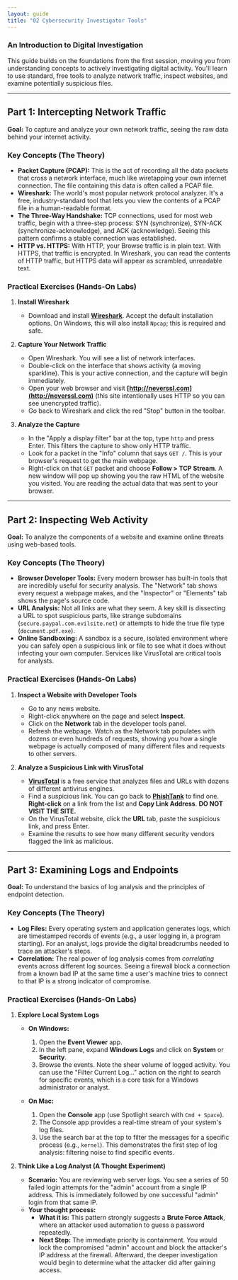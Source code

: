 ```yaml
---
layout: guide
title: "02 Cybersecurity Investigator Tools"
---
```


### An Introduction to Digital Investigation

This guide builds on the foundations from the first session, moving you from understanding concepts to actively investigating digital activity. You'll learn to use standard, free tools to analyze network traffic, inspect websites, and examine potentially suspicious files.

---

## Part 1: Intercepting Network Traffic

**Goal:** To capture and analyze your own network traffic, seeing the raw data behind your internet activity.

### Key Concepts (The Theory)

- **Packet Capture (PCAP):** This is the act of recording all the data packets that cross a network interface, much like wiretapping your own internet connection. The file containing this data is often called a PCAP file.
- **Wireshark:** The world's most popular network protocol analyzer. It's a free, industry-standard tool that lets you view the contents of a PCAP file in a human-readable format.
- **The Three-Way Handshake:** TCP connections, used for most web traffic, begin with a three-step process: SYN (synchronize), SYN-ACK (synchronize-acknowledge), and ACK (acknowledge). Seeing this pattern confirms a stable connection was established.
- **HTTP vs. HTTPS:** With HTTP, your Browse traffic is in plain text. With HTTPS, that traffic is encrypted. In Wireshark, you can read the contents of HTTP traffic, but HTTPS data will appear as scrambled, unreadable text.

### Practical Exercises (Hands-On Labs)

1.  **Install Wireshark**

    - Download and install **[Wireshark](https://www.wireshark.org/download.html)**. Accept the default installation options. On Windows, this will also install `Npcap`; this is required and safe.

2.  **Capture Your Network Traffic**

    - Open Wireshark. You will see a list of network interfaces.
    - Double-click on the interface that shows activity (a moving sparkline). This is your active connection, and the capture will begin immediately.
    - Open your web browser and visit **[http://neverssl.com](http://neverssl.com)** (this site intentionally uses HTTP so you can see unencrypted traffic).
    - Go back to Wireshark and click the red "Stop" button in the toolbar.

3.  **Analyze the Capture**
    - In the "Apply a display filter" bar at the top, type `http` and press Enter. This filters the capture to show only HTTP traffic.
    - Look for a packet in the "Info" column that says `GET /`. This is your browser's request to get the main webpage.
    - Right-click on that `GET` packet and choose **Follow > TCP Stream**. A new window will pop up showing you the raw HTML of the website you visited. You are reading the actual data that was sent to your browser.

---

## Part 2: Inspecting Web Activity

**Goal:** To analyze the components of a website and examine online threats using web-based tools.

### Key Concepts (The Theory)

- **Browser Developer Tools:** Every modern browser has built-in tools that are incredibly useful for security analysis. The "Network" tab shows every request a webpage makes, and the "Inspector" or "Elements" tab shows the page's source code.
- **URL Analysis:** Not all links are what they seem. A key skill is dissecting a URL to spot suspicious parts, like strange subdomains (`secure.paypal.com.evilsite.net`) or attempts to hide the true file type (`document.pdf.exe`).
- **Online Sandboxing:** A sandbox is a secure, isolated environment where you can safely open a suspicious link or file to see what it does without infecting your own computer. Services like VirusTotal are critical tools for analysts.

### Practical Exercises (Hands-On Labs)

1.  **Inspect a Website with Developer Tools**

    - Go to any news website.
    - Right-click anywhere on the page and select **Inspect**.
    - Click on the **Network** tab in the developer tools panel.
    - Refresh the webpage. Watch as the Network tab populates with dozens or even hundreds of requests, showing you how a single webpage is actually composed of many different files and requests to other servers.

2.  **Analyze a Suspicious Link with VirusTotal**
    - **[VirusTotal](https://www.virustotal.com)** is a free service that analyzes files and URLs with dozens of different antivirus engines.
    - Find a suspicious link. You can go back to **[PhishTank](https://phishtank.org/)** to find one. **Right-click** on a link from the list and **Copy Link Address**. **DO NOT VISIT THE SITE.**
    - On the VirusTotal website, click the **URL** tab, paste the suspicious link, and press Enter.
    - Examine the results to see how many different security vendors flagged the link as malicious.

---

## Part 3: Examining Logs and Endpoints

**Goal:** To understand the basics of log analysis and the principles of endpoint detection.

### Key Concepts (The Theory)

- **Log Files:** Every operating system and application generates logs, which are timestamped records of events (e.g., a user logging in, a program starting). For an analyst, logs provide the digital breadcrumbs needed to trace an attacker's steps.
- **Correlation:** The real power of log analysis comes from _correlating_ events across different log sources. Seeing a firewall block a connection from a known bad IP at the same time a user's machine tries to connect to that IP is a strong indicator of compromise.

### Practical Exercises (Hands-On Labs)

1.  **Explore Local System Logs**

    - **On Windows:**

      1.  Open the **Event Viewer** app.
      2.  In the left pane, expand **Windows Logs** and click on **System** or **Security**.
      3.  Browse the events. Note the sheer volume of logged activity. You can use the "Filter Current Log..." action on the right to search for specific events, which is a core task for a Windows administrator or analyst.

    - **On Mac:**
      1.  Open the **Console** app (use Spotlight search with `Cmd + Space`).
      2.  The Console app provides a real-time stream of your system's log files.
      3.  Use the search bar at the top to filter the messages for a specific process (e.g., `kernel`). This demonstrates the first step of log analysis: filtering noise to find specific events.

2.  **Think Like a Log Analyst (A Thought Experiment)**
    - **Scenario:** You are reviewing web server logs. You see a series of 50 failed login attempts for the "admin" account from a single IP address. This is immediately followed by one successful "admin" login from that same IP.
    - **Your thought process:**
      - **What it is:** This pattern strongly suggests a **Brute Force Attack**, where an attacker used automation to guess a password repeatedly.
      - **Next Step:** The immediate priority is containment. You would lock the compromised "admin" account and block the attacker's IP address at the firewall. Afterward, the deeper investigation would begin to determine what the attacker did after gaining access.
